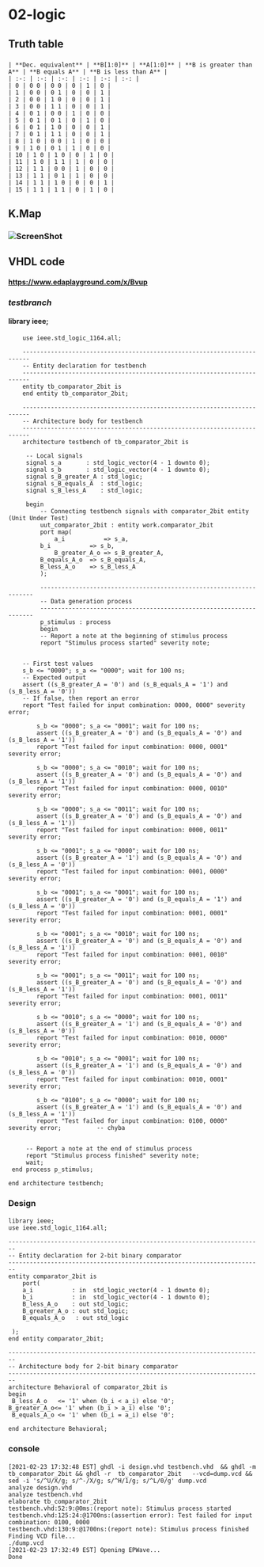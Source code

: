 # 02-logic

## Truth table

### 
	| **Dec. equivalent** | **B[1:0]** | **A[1:0]** | **B is greater than A** | **B equals A** | **B is less than A** |
	| :-: | :-: | :-: | :-: | :-: | :-: |
	| 0 | 0 0 | 0 0 | 0 | 1 | 0 |
	| 1 | 0 0 | 0 1 | 0 | 0 | 1 |
	| 2 | 0 0 | 1 0 | 0 | 0 | 1 |
	| 3 | 0 0 | 1 1 | 0 | 0 | 1 |
	| 4 | 0 1 | 0 0 | 1 | 0 | 0 |
	| 5 | 0 1 | 0 1 | 0 | 1 | 0 |
	| 6 | 0 1 | 1 0 | 0 | 0 | 1 |
	| 7 | 0 1 | 1 1 | 0 | 0 | 1 |
	| 8 | 1 0 | 0 0 | 1 | 0 | 0 |
	| 9 | 1 0 | 0 1 | 1 | 0 | 0 |
	| 10 | 1 0 | 1 0 | 0 | 1 | 0 |
	| 11 | 1 0 | 1 1 | 1 | 0 | 0 |
	| 12 | 1 1 | 0 0 | 1 | 0 | 0 |
	| 13 | 1 1 | 0 1 | 1 | 0 | 0 |
	| 14 | 1 1 | 1 0 | 0 | 0 | 1 |
	| 15 | 1 1 | 1 1 | 0 | 1 | 0 |

## K.Map

### ![ScreenShot](https://github.com/xmatou35/VUT-Digital-Electronics-1/Labs/01-gates/images/kmap.jpg)

## VHDL code

#### **https://www.edaplayground.com/x/Bvup**

### *testbranch* 

#### 		library ieee;
		use ieee.std_logic_1164.all;

		------------------------------------------------------------------------
		-- Entity declaration for testbench
		------------------------------------------------------------------------
		entity tb_comparator_2bit is
		end entity tb_comparator_2bit;

		------------------------------------------------------------------------
		-- Architecture body for testbench
		------------------------------------------------------------------------
		architecture testbench of tb_comparator_2bit is

  		 -- Local signals
  		 signal s_a       : std_logic_vector(4 - 1 downto 0);
   		 signal s_b       : std_logic_vector(4 - 1 downto 0);
   		 signal s_B_greater_A : std_logic;
   		 signal s_B_equals_A  : std_logic;
  		 signal s_B_less_A    : std_logic;

		 begin
    		 -- Connecting testbench signals with comparator_2bit entity (Unit Under Test)
    		 uut_comparator_2bit : entity work.comparator_2bit
        	 port map(
            	 a_i           => s_a,
           	 b_i           => s_b,
            	 B_greater_A_o => s_B_greater_A,
           	 B_equals_A_o  => s_B_equals_A,
           	 B_less_A_o    => s_B_less_A
       		 );

    		 --------------------------------------------------------------------
    		 -- Data generation process
    		 --------------------------------------------------------------------
    		 p_stimulus : process
    		 begin
        	 -- Report a note at the beginning of stimulus process
        	 report "Stimulus process started" severity note;


        -- First test values
        s_b <= "0000"; s_a <= "0000"; wait for 100 ns;
        -- Expected output
        assert ((s_B_greater_A = '0') and (s_B_equals_A = '1') and (s_B_less_A = '0'))
        -- If false, then report an error
        report "Test failed for input combination: 0000, 0000" severity error;
        
        	s_b <= "0000"; s_a <= "0001"; wait for 100 ns;
			assert ((s_B_greater_A = '0') and (s_B_equals_A = '0') and (s_B_less_A = '1'))
			report "Test failed for input combination: 0000, 0001" severity error;       

			s_b <= "0000"; s_a <= "0010"; wait for 100 ns;
			assert ((s_B_greater_A = '0') and (s_B_equals_A = '0') and (s_B_less_A = '1'))
			report "Test failed for input combination: 0000, 0010" severity error;       

			s_b <= "0000"; s_a <= "0011"; wait for 100 ns;
			assert ((s_B_greater_A = '0') and (s_B_equals_A = '0') and (s_B_less_A = '1'))
			report "Test failed for input combination: 0000, 0011" severity error;       

			s_b <= "0001"; s_a <= "0000"; wait for 100 ns;
			assert ((s_B_greater_A = '1') and (s_B_equals_A = '0') and (s_B_less_A = '0'))
			report "Test failed for input combination: 0001, 0000" severity error;      

			s_b <= "0001"; s_a <= "0001"; wait for 100 ns;
			assert ((s_B_greater_A = '0') and (s_B_equals_A = '1') and (s_B_less_A = '0'))
			report "Test failed for input combination: 0001, 0001" severity error;

			s_b <= "0001"; s_a <= "0010"; wait for 100 ns;
			assert ((s_B_greater_A = '0') and (s_B_equals_A = '0') and (s_B_less_A = '1'))
			report "Test failed for input combination: 0001, 0010" severity error;

			s_b <= "0001"; s_a <= "0011"; wait for 100 ns;
			assert ((s_B_greater_A = '0') and (s_B_equals_A = '0') and (s_B_less_A = '1'))
			report "Test failed for input combination: 0001, 0011" severity error;

			s_b <= "0010"; s_a <= "0000"; wait for 100 ns;
			assert ((s_B_greater_A = '1') and (s_B_equals_A = '0') and (s_B_less_A = '0'))
			report "Test failed for input combination: 0010, 0000" severity error;

			s_b <= "0010"; s_a <= "0001"; wait for 100 ns;
			assert ((s_B_greater_A = '1') and (s_B_equals_A = '0') and (s_B_less_A = '0'))
			report "Test failed for input combination: 0010, 0001" severity error;

			s_b <= "0100"; s_a <= "0000"; wait for 100 ns;
			assert ((s_B_greater_A = '1') and (s_B_equals_A = '0') and (s_B_less_A = '1')) 
			report "Test failed for input combination: 0100, 0000" severity error;			-- chyba


       	 -- Report a note at the end of stimulus process
       	 report "Stimulus process finished" severity note;
       	 wait;
   	 end process p_stimulus;

	end architecture testbench;

### Design

#### 
	library ieee;
	use ieee.std_logic_1164.all;

	------------------------------------------------------------------------
	-- Entity declaration for 2-bit binary comparator
	------------------------------------------------------------------------
	entity comparator_2bit is
    	port(
        a_i           : in  std_logic_vector(4 - 1 downto 0);
        b_i			  : in  std_logic_vector(4 - 1 downto 0);
        B_less_A_o    : out std_logic;	      
        B_greater_A_o : out std_logic;
        B_equals_A_o   : out std_logic
        
   	 );
	end entity comparator_2bit;

	------------------------------------------------------------------------
	-- Architecture body for 2-bit binary comparator
	------------------------------------------------------------------------
	architecture Behavioral of comparator_2bit is
	begin
   	 B_less_A_o   <= '1' when (b_i < a_i) else '0';
	B_greater_A_o<= '1' when (b_i > a_i) else '0';
   	 B_equals_A_o <= '1' when (b_i = a_i) else '0';

	end architecture Behavioral;

### console

#### 
	[2021-02-23 17:32:48 EST] ghdl -i design.vhd testbench.vhd  && ghdl -m  tb_comparator_2bit && ghdl -r  tb_comparator_2bit   --vcd=dump.vcd && sed -i 's/^U/X/g; s/^-/X/g; s/^H/1/g; s/^L/0/g' dump.vcd 
	analyze design.vhd
	analyze testbench.vhd
	elaborate tb_comparator_2bit
	testbench.vhd:52:9:@0ms:(report note): Stimulus process started
	testbench.vhd:125:24:@1700ns:(assertion error): Test failed for input combination: 0100, 0000
	testbench.vhd:130:9:@1700ns:(report note): Stimulus process finished
	Finding VCD file...
	./dump.vcd
	[2021-02-23 17:32:49 EST] Opening EPWave...
	Done
